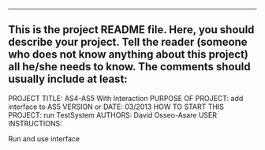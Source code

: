 ------------------------------------------------------------------------
This is the project README file. Here, you should describe your project.
Tell the reader (someone who does not know anything about this project)
all he/she needs to know. The comments should usually include at least:
------------------------------------------------------------------------

PROJECT TITLE: AS4-AS5 With Interaction
PURPOSE OF PROJECT: add interface to AS5
VERSION or DATE: 03/2013
HOW TO START THIS PROJECT: run TestSystem
AUTHORS: David Osseo-Asare
USER INSTRUCTIONS:

Run and use interface